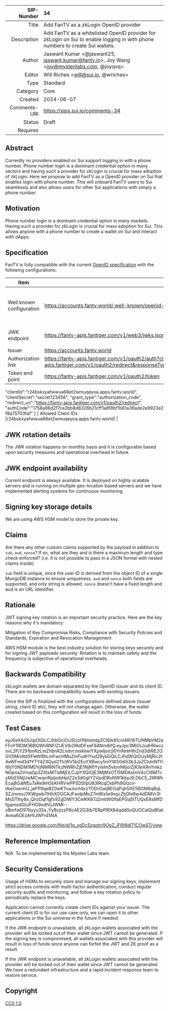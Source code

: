 |   SIP-Number | 34 |
| -----------: | :--------------------------------------------------- |
|        Title | Add FanTV as a zkLogin OpenID provider |
|  Description | Add FanTV as a whitelisted OpenID provider for zkLogin on Sui to enable logging in with phone numbers to create Sui wallets. |
|       Author | Jaswant Kumar <@jaswant25, jaswant.kumar@fantv.in>, Joy Wang <joy@mystenlabs.com, @joyqvq> |
|       Editor | Will Riches <will@sui.io, @wriches> |
|         Type | Standard |
|     Category | Core |
|      Created | 2024-06-07 |
| Comments-URI | https://sips.sui.io/comments-34 |
|       Status | Draft |
|     Requires | |

## Abstract

Currently no providers enabled on Sui support logging in with a phone number. Phone number login is a dominant credential option in many sectors and having such a provider for zkLogin is crucial for mass adoption of zkLogin. Here we propose to add FanTV as a OpenID provider on Sui that enables login with phone number. This will onboard FanTV users to Sui seamlessly and also allows users for other Sui applications with simply a phone number.

## Motivation

Phone number login is a dominant credential option in many markets. Having such a provider for zkLogin is crucial for mass adoption for Sui. This allows anyone with a phone number to create a wallet on Sui and interact with dApps. 

## Specification

FanTV is fully compatible with the current [OpenID specification](https://openid.net/specs/openid-connect-core-1_0.html) with the following configurations:

|             Item          | Endpoint  | Example Content | 
|-------------------------- |-----------|-----------------|
| Well known configuration  |https://accounts.fantv.world/.well-known/openid-configuration | `{             "issuer": "https://accounts.fantv.world",             "authorization_endpoint": "https://fantv-apis.fantiger.com/v1/oauth2/auth",             "token_endpoint": "https://fantv-apis.fantiger.com/v1/oauth2/token",             "jwks_uri": "https://fantv-apis.fantiger.com/v1/web3/jwks.json",             "response_types_supported": [                 "authorization_code",                 "id_token"             ],             "subject_types_supported": [                 "public"             ],             "id_token_signing_alg_values_supported": [                 "RS256"             ],             "scopes_supported": [                 "openid"             ],             "token_endpoint_auth_methods_supported": [                 "client_secret_post",                 "client_secret_basic"             ],             "claims_supported": [                 "aud",                 "exp",                 "iat",                 "iss",                 "sub"             ],             "code_challenge_methods_supported": [                 "plain",                 "S256"             ]         }` |
| JWK endpoint              |https://fantv-apis.fantiger.com/v1/web3/jwks.json | `{"keys":[{"kty":"RSA","kid":"O5ryxF-zMCLmS6hQhcTC3pAAhQ4YYPEHoiQt1qx_86o","use":"sig","alg":"RS256","e":"AQAB","n":"mBi1td_GT0MubU5Lfeg4P4XsMUzpzcxuI9Yb1xDOpWFekEZF0TwTLJ6v4a28hiAU_ateCxlFQSkHrhbpdFkEWuDQnPUAnlAr5I7-W8ccKkWuuPwZz0wHcgFSxH5fstFaGuOACewBSmP3BlScQqRYhrj1QB_7j1_G7g17Q-QIBGrvp8gtb2K-saumUlF67ySZrSM_FV1_XalI0Z31oXKMECUfnbje-fLiIvSuXKK-sfO-MSrEEkB8dbzP6ez-xYGYIFisyiqeGlCeO4-ZDkvDrBnDGLxpgLcsWbgcUUvnmyrSQjTxqub17GkuPPwXpof0b8OHhPAC12TfUTRRP1CUfQ"}]}`|
| Issuer                    |https://accounts.fantv.world |                 |
| Authorization link        |https://fantv-apis.fantiger.com/v1/oauth2/auth?clientId=r24bskxyafwwua68et2wmuqeyoa.apps.fantv.world&redirectUri=https://fantv-apis.fantiger.com/v1/oauth2/redirect&responseType=authorization_code&scope=openid&userId=6443505c5de5935daf15635c&nonce=f4wytgbi34jgkefhjwer112121|                 |
| Token end point | https://fantv-apis.fantiger.com/v1/oauth2/token | Post Request Params {
   "clientId":"r24bskxyafwwua68et2wmuqeyoa.apps.fantv.world", 
   "clientSecret":"secret123456",
   "grant_type":"authorization_code",
   "redirect_uri":"https://fantv-apis.fantiger.com/v1/oauth2/redirect",  
   "authCode":"1758a96d2f7ce2bb8d8326b21cff1a8f8bf1b61a39ade2e9923e2f8a75703fa1"
}
| Allowed Client IDs        |r24bskxyafwwua68et2wmuqeyoa.apps.fantv.world|                 | 

## JWK rotation details

The JWK rotation happens on monthly basis and it is configurable based upon security measures and operational overhead in future. 

## JWK endpoint availability

Current endpoint is always available. It is deployed on highly scalable servers and is running on multiple geo-location based servers and we have implemented alerting systems for continuous monitoring.

## Signing key storage details

We are using AWS HSM model to store the private key.

## Claims 

Are there any other custom claims supported by the payload in addition to `sub`, `aud`, `nonce`? If so, what are they and is there a maximum length and type check enforced? (i.e. it is not possible to pass in a JSON format with nested claims inside). 

`sub` field is unique, since the user ID is derived from the object ID of a single MongoDB instance to ensure uniqueness. `aud` and `nonce` both fields are supported, and only string is allowed. `nonce` doesn't have a fixed length and aud is an URL identifier. 

## Rationale

JWT signing key rotation is an important security practice. Here are the key reasons why it's mandatory:

Mitigation of Key Compromise Risks, Compliance with Security Policies and Standards, Expiration and Revocation Management

AWS HSM module is the best industry solution for storing keys securely and for signing JWT payloads securely. Rotation is to maintain safety and the frequency is subjective of operational overheads.

## Backwards Compatibility

zkLogin wallets are domain separated by the OpenID issuer and its client ID. There are no backward compatibility issues with existing issuers. 

Once the SIP is finalized with the configurations defined above (issuer string, client ID etc), they will not change again. Otherwise, the wallet created based on this configuration will result in the loss of funds. 

## Test Cases

eyJ0eXAiOiJqd3QiLCJhbGciOiJSUzI1NiIsImtpZCI6Ik81cnl4Ri16TUNMbVM2aFFoY1RDM3BBQWhRNFlZUEVIb2lRdDFxeF84Nm8ifQ.eyJpc3MiOiJodHRwczovL2FjY291bnRzLmZhbnR2LndvcmxkIiwiYXpwIjoicjI0YnNreHlhZnd3dWE2OGV0MndtdXFleW9hLmFwcHMuZmFudHYud29ybGQiLCJhdWQiOiJyMjRic2t4eWFmd3d1YTY4ZXQyd211cWV5b2EuYXBwcy5mYW50di53b3JsZCIsInN1YiI6IjY0NDM1MDVjNWRlNTkzNWRhZjE1NjM1YyIsIm5vbmNlIjoiZjR3eXRnYmkzNGpna2VmaGp3ZXIxMTIxMjEiLCJpYXQiOjE3MjMxOTI5MDAsImV4cCI6MTcyMzE5NjUwMCwianRpIjoibHptZ2s3dGgtY2VpdDRvNW1kbyJ9.DbC5_2tRWhEcaj8GaWEu7aRe9iH3sKHRVwPPSDSfpU83lRcqCkbPh9Glzcv-lAie0xenhU_jeFP9qeBZ0wKTnaJonhbrzYDDrGwjBEOqPqh5XE5BGM6qBqLSZJmmvJ7KWqwb7IHhXOGCAJFwdpMoZ7mWxIw9xqcZbDhi8w4dDMVr3lMsDTIhy8x_QnzDqf1gfx9ZgDlWY3CelKK67J2mtiW0IfaEPGq5ITUQxE8sMfDfgqmsdGiIJFHG9xdtVjJWMI--oBmfwD97byyu3Ss_YyBxjizzP6cAE2G3tb7ERpPlRX84qdd0uQUOCalQxBfaIiAnea6GEzAHIJWFrd1AtA

https://drive.google.com/file/d/1q_xgDcSzgotrr9OgZ_iF6f8dI71COwST/view

## Reference Implementation

N/A. To be implemented by the Mysten Labs team.

## Security Considerations

Usage of HSMs to securely store and manage our signing keys, implement strict access controls with multi-factor authentication, conduct regular security audits and monitoring, and follow a key rotation policy to periodically replace the keys.

Application cannot currently create client IDs against your issuer. The current client ID is for our use case only, we can open it to other applications or the Sui universe in the future if needed.

If the JWK endpoint is unavailable, all zkLogin wallets associated with the provider will be locked out of their wallet since JWT cannot be generated. If the signing key is compromised, all wallets associated with this provider will result in loss of funds since anyone can forfeit the JWT and ZK proof as a result. 

 If the JWK endpoint is unavailable, all zkLogin wallets associated with the provider will be locked out of their wallet since JWT cannot be generated. We have a redundant infrastructure and a rapid incident response team to restore service.

## Copyright

[CC0 1.0](../LICENSE.md).
